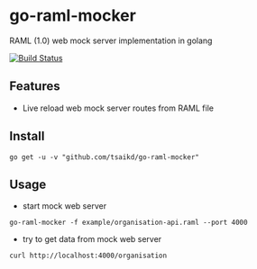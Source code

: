 # go-raml-mocker
RAML (1.0) web mock server implementation in golang

[![Build Status](https://travis-ci.org/tsaikd/go-raml-mocker.svg?branch=master)](https://travis-ci.org/tsaikd/go-raml-mocker)

## Features

* Live reload web mock server routes from RAML file

## Install

```
go get -u -v "github.com/tsaikd/go-raml-mocker"
```

## Usage

* start mock web server

```
go-raml-mocker -f example/organisation-api.raml --port 4000
```

* try to get data from mock web server

```
curl http://localhost:4000/organisation
```
